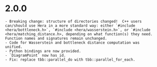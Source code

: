 # 2.0.0
    - Breaking change: structure of directories changed!  C++ users can/should use Hera in a more standard way: either `#include <hera/bottleneck.h>`, `#include <hera/wasserstein.h>`, or `#include <hera/matching_distance.h>, depending on what function(s) they need. Function names and signatures remain unchanged.
    - Code for Wasserstein and bottleneck distance computation was unified.
    - Python bindings are now provided.
    - `DiagramPoint` now has id.
    - Fix: replace tbb::parallel_do with tbb::parallel_for_each.
